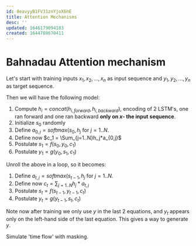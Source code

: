 ```yaml
---
id: 0eavyyB1FV31znYjoX6hE
title: Attention Mechanisms
desc: ''
updated: 1646179094183
created: 1644708670411
---
```



# Bahnadau Attention mechanism

Let's start with training inputs $x_1,x_2,...,x_n$ as input sequence and $y_1,y_2,...,y_n$ as target sequence.

Then we will have the following model:

1. Compute $h_i = concat(h_{i,forward},h_{i,backward})$, encoding of 2 LSTM's, one ran forward and one ran backward __only on $x$- the input sequence__.
2. Initialize $s_0$ randomly
3.  Define $a_{0,j} = softmax(s_0,h_j$  for $j=1..N$.
4. Define now $c_1 = \Sum_{j=1..N}h_j*a_{0,j}$
5. Postulate $s_1 = f(s_0,y_0,c_1)$
6. Postulate $y_1 = g(y_0,s_1,c_1)$

Unroll the above in a loop, so it becomes:
1.  Define $a_{t,j} = softmax(s_{t-1},h_j$  for $j=1..N$.
2. Define now $c_t = \sum_{j=1..N}h_j*a_{t,j}$
3. Postulate $s_t = f(s_{t-1},y_{t-1},c_t)$
4. Postulate $y_t = g(y_{t-1},s_t,c_t)$


Note now after training we only use $y$ in the last 2 equations, and $y_t$ appears only on the left-hand side of the last equation.
This gives a way to generate $y$.




Simulate 'time flow' with masking.
